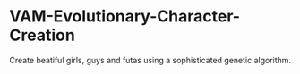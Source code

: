 # VAM-Evolutionary-Character-Creation
Create beatiful girls, guys and futas using a sophisticated genetic algorithm.
